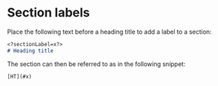 # Section labels

Place the following text before a heading title to add a label to a section:

```md
<?sectionLabel=x?>
# Heading title
```

The section can then be referred to as in the following snippet:

```
[HT](#x)
```
